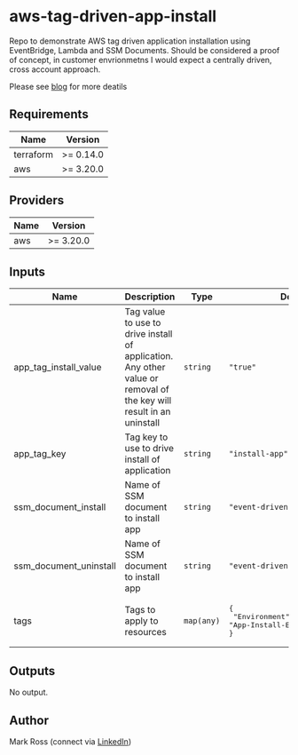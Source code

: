# aws-tag-driven-app-install
Repo to demonstrate AWS tag driven application installation using EventBridge, Lambda and SSM Documents.
Should be considered a proof of concept, in customer envrionmetns I would expect a centrally driven, cross account approach.

Please see [blog](https://markrosscloud.medium.com/) for more deatils


<!--- BEGIN_TF_DOCS --->
## Requirements

| Name | Version |
|------|---------|
| terraform | >= 0.14.0 |
| aws | >= 3.20.0 |

## Providers

| Name | Version |
|------|---------|
| aws | >= 3.20.0 |

## Inputs

| Name | Description | Type | Default | Required |
|------|-------------|------|---------|:--------:|
| app\_tag\_install\_value | Tag value to use to drive install of application.  Any other value or removal of the key will result in an uninstall | `string` | `"true"` | no |
| app\_tag\_key | Tag key to use to drive install of application | `string` | `"install-app"` | no |
| ssm\_document\_install | Name of SSM document to install app | `string` | `"event-driven-install"` | no |
| ssm\_document\_uninstall | Name of SSM document to install app | `string` | `"event-driven-uninstall"` | no |
| tags | Tags to apply to resources | `map(any)` | <pre>{<br>  "Environment": "App-Install-Event-Driven-Test"<br>}</pre> | no |

## Outputs

No output.

<!--- END_TF_DOCS --->

## Author
Mark Ross (connect via [LinkedIn](https://www.linkedin.com/in/markjamesross/))